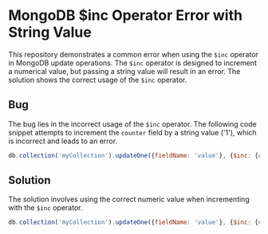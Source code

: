 # MongoDB $inc Operator Error with String Value

This repository demonstrates a common error when using the `$inc` operator in MongoDB update operations.  The `$inc` operator is designed to increment a numerical value, but passing a string value will result in an error.  The solution shows the correct usage of the `$inc` operator.

## Bug
The bug lies in the incorrect usage of the `$inc` operator. The following code snippet attempts to increment the `counter` field by a string value ('1'), which is incorrect and leads to an error.

```javascript
db.collection('myCollection').updateOne({fieldName: 'value'}, {$inc: {counter: '1'}});
```
## Solution
The solution involves using the correct numeric value when incrementing with the `$inc` operator.

```javascript
db.collection('myCollection').updateOne({fieldName: 'value'}, {$inc: {counter: 1}});
```